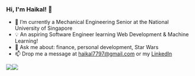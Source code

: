 ### Hi, I'm Haikal! 👋


- 🔭 I’m currently a Mechanical Engineering Senior at the National University of Singapore
- 💡 An aspiring Software Engineer learning Web Development & Machine Learning!
- 💬 Ask me about: finance, personal development, Star Wars
- 📫 Drop me a message at haikal7797@gmail.com or my [LinkedIn](https://www.linkedin.com/in/haikalyusuf/)

<div style="display: flex; flex-direction: row;">
 <img class="img" src="https://github-readme-stats.vercel.app/api?username=waffledood&show_icons=true&theme=tokyonight" width="auto" />
 <img class="img" src="https://github-readme-stats.vercel.app/api/top-langs/?username=waffledood&theme=tokyonight&layout=compact" width="auto" />
</div>


<!--
**waffledood/waffledood** is a ✨ _special_ ✨ repository because its `README.md` (this file) appears on your GitHub profile.

Here are some ideas to get you started:

- 🔭 I’m currently working on ...
- 🌱 I’m currently learning ...
- 👯 I’m looking to collaborate on ...
- 🤔 I’m looking for help with ...
- 💬 Ask me about ...
- 📫 How to reach me: ...
- 😄 Pronouns: ...
- ⚡ Fun fact: ...
-->
